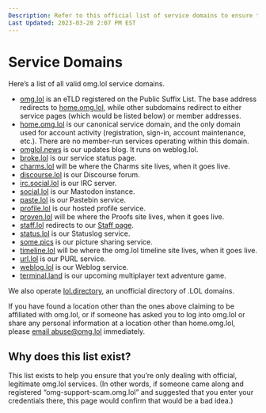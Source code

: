 ```yaml
---
Description: Refer to this official list of service domains to ensure that you’re dealing with legit omg.lol stuff 
Last Updated: 2023-03-28 2:07 PM EST
---
```


# Service Domains

Here’s a list of all valid omg.lol service domains.

- [omg.lol](https://omg.lol) is an eTLD registered on the Public Suffix List. The base address redirects to [home.omg.lol](https://home.omg.lol), while other subdomains redirect to either service pages (which would be listed below) or member addresses.
- [home.omg.lol](https://home.omg.lol) is our canonical service domain, and the only domain used for account activity (registration, sign-in, account maintenance, etc.). There are no member-run services operating within this domain.
- [omglol.news](https://omglol.news) is our updates blog. It runs on weblog.lol.
- [broke.lol](https://broke.lol) is our service status page.
- [charms.lol](https://charms.lol) will be where the Charms site lives, when it goes live.
- [discourse.lol](https://discourse.lol) is our Discourse forum.
- [irc.social.lol](https://social.lol) is our IRC server.
- [social.lol](https://social.lol) is our Mastodon instance.
- [paste.lol](https://paste.lol) is our Pastebin service.
- [profile.lol](https://profile.lol) is our hosted profile service.
- [proven.lol](https://proven.lol) will be where the Proofs site lives, when it goes live.
- [staff.lol](https://staff.lol) redirects to our [Staff page](https://home.omg.lol/staff).
- [status.lol](https://status.lol) is our Statuslog service.
- [some.pics](https://some.pics) is our picture sharing service.
- [timeline.lol](https://timeline.lol) will be where the omg.lol timeline site lives, when it goes live.
- [url.lol](https://url.lol) is our PURL service.
- [weblog.lol](https://weblog.lol) is our Weblog service.
- [terminal.land](https://terminal.land) is our upcoming multiplayer text adventure game.

We also operate [lol.directory](https://lol.directory), an unofficial directory of .LOL domains.

If you have found a location other than the ones above claiming to be affiliated with omg.lol, or if someone has asked you to log into omg.lol or share any personal information at a location other than home.omg.lol, please [email abuse@omg.lol](mailto:abuse@omg.lol) immediately.

## Why does this list exist?

This list exists to help you ensure that you’re only dealing with official, legitimate omg.lol services. (In other words, if someone came along and registered “omg-support-scam.omg.lol” and suggested that you enter your credentials there, this page would confirm that would be a bad idea.)